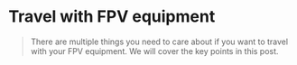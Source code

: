 # Travel with FPV equipment

  

> There are multiple things you need to care about if you want to travel with your FPV equipment. We will cover the key points in this post.
<!--stackedit_data:
eyJoaXN0b3J5IjpbMjA1MTI4NzgzN119
-->